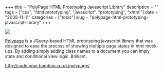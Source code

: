+++
title = "PolyPage HTML Prototyping Javascript Library"
description = ""
tags = ["css", "html prototyping", "javascript", "prototyping", "xhtml"]
date = "2008-11-11"
categories = ["tools"]
slug = "polypage-html-prototyping-javascript-library"
+++


<div class="tool-screenshot mb1"><a href="http://code.new-bamboo.co.uk/polypage/"><img id="bluga-thumbnail-2726" class="bluga-thumbnail custom" src="http://media.konigi.com/bluga/
wt522ff1d54584c_custom.jpg"/></a></div><p><a href="http://code.new-bamboo.co.uk/polypage/">Polypage</a> is a JQuery-based HTML prototyping javascript library that was designed to ease the process of showing multiple page states in html mock-ups. By adding simply adding class names to a document you can imply state and conditional view logic. Brilliant.</p>
  
<p><a href="http://code.new-bamboo.co.uk/polypage/">http://code.new-bamboo.co.uk/polypage/</a></p>
      

